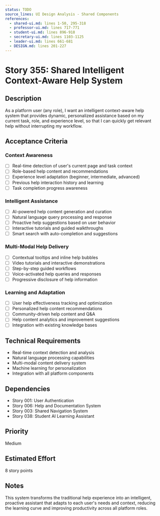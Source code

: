 ```yaml
---
status: TODO
source_lines: UI Design Analysis - Shared Components
references:
  - shared-ui.md: lines 1-50, 295-318
  - professor-ui.md: lines 717-771
  - student-ui.md: lines 896-918
  - secretary-ui.md: lines 1103-1125
  - leader-ui.md: lines 661-681
  - DESIGN.md: lines 201-227
---
```


# Story 355: Shared Intelligent Context-Aware Help System

## Description
As a platform user (any role), I want an intelligent context-aware help system that provides dynamic, personalized assistance based on my current task, role, and experience level, so that I can quickly get relevant help without interrupting my workflow.

## Acceptance Criteria

### Context Awareness
- [ ] Real-time detection of user's current page and task context
- [ ] Role-based help content and recommendations
- [ ] Experience level adaptation (beginner, intermediate, advanced)
- [ ] Previous help interaction history and learning
- [ ] Task completion progress awareness

### Intelligent Assistance
- [ ] AI-powered help content generation and curation
- [ ] Natural language query processing and response
- [ ] Proactive help suggestions based on user behavior
- [ ] Interactive tutorials and guided walkthroughs
- [ ] Smart search with auto-completion and suggestions

### Multi-Modal Help Delivery
- [ ] Contextual tooltips and inline help bubbles
- [ ] Video tutorials and interactive demonstrations
- [ ] Step-by-step guided workflows
- [ ] Voice-activated help queries and responses
- [ ] Progressive disclosure of help information

### Learning and Adaptation
- [ ] User help effectiveness tracking and optimization
- [ ] Personalized help content recommendations
- [ ] Community-driven help content and Q&A
- [ ] Help content analytics and improvement suggestions
- [ ] Integration with existing knowledge bases

## Technical Requirements
- Real-time context detection and analysis
- Natural language processing capabilities
- Multi-modal content delivery system
- Machine learning for personalization
- Integration with all platform components

## Dependencies
- Story 001: User Authentication
- Story 006: Help and Documentation System
- Story 003: Shared Navigation System
- Story 038: Student AI Learning Assistant

## Priority
Medium

## Estimated Effort
8 story points

## Notes
This system transforms the traditional help experience into an intelligent, proactive assistant that adapts to each user's needs and context, reducing the learning curve and improving productivity across all platform roles.